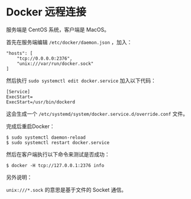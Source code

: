 # Docker 远程连接

服务端是 CentOS 系统，客户端是 MacOS。

首先在服务端编辑 `/etc/docker/daemon.json` ，加入：

```
"hosts": [
    "tcp://0.0.0.0:2376",
    "unix:///var/run/docker.sock"
]
```

然后执行 `sudo systemctl edit docker.service` 加入以下代码：

```
[Service]
ExecStart=
ExecStart=/usr/bin/dockerd
```

这会生成一个 `/etc/systemd/system/docker.service.d/override.conf` 文件。

完成后重启Docker：

```
$ sudo systemctl daemon-reload
$ sudo systemctl restart docker.service
```

然后在客户端执行以下命令来测试是否成功：

```
$ docker -H tcp://127.0.0.1:2376 info
```



另外说明：

`unix:///*.sock` 的意思是基于文件的 Socket 通信。